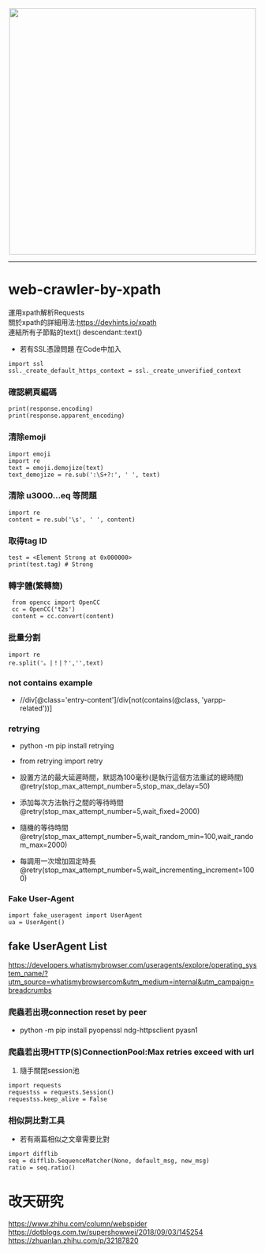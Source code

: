 <div align=center><img src="https://upload.wikimedia.org/wikipedia/commons/a/aa/Requests_Python_Logo.png" height=500px; width=500px;></div>  
 
--------------------------------------------------

<div align=left></div>  

# web-crawler-by-xpath
運用xpath解析Requests  
關於xpath的詳細用法:https://devhints.io/xpath  
連結所有子節點的text()   descendant::text()  
- 若有SSL憑證問題
在Code中加入
```
import ssl
ssl._create_default_https_context = ssl._create_unverified_context
```

### 確認網頁編碼  
```
print(response.encoding)  
print(response.apparent_encoding)  
```

### 清除emoji  
```
import emoji
import re
text = emoji.demojize(text)  
text_demojize = re.sub(':\S+?:', ' ', text)
```
### 清除 u3000...eq 等問題
```
import re
content = re.sub('\s', ' ', content)
```
### 取得tag ID
```
test = <Element Strong at 0x000000>
print(test.tag) # Strong
```

### 轉字體(繁轉簡)
``` 
 from opencc import OpenCC  
 cc = OpenCC('t2s')  
 content = cc.convert(content) 
 ```  

### 批量分割
``` 
import re  
re.split('。|！|？','',text) 
```


### not contains example  
- //div[@class='entry-content']/div[not(contains(@class, 'yarpp-related'))]

### retrying 
- python -m pip install retrying
- from retrying import retry 

- 設置方法的最大延遲時間，默認為100毫秒(是執行這個方法重試的總時間)
@retry(stop_max_attempt_number=5,stop_max_delay=50)  
- 添加每次方法執行之間的等待時間  
@retry(stop_max_attempt_number=5,wait_fixed=2000)  
- 隨機的等待時間  
@retry(stop_max_attempt_number=5,wait_random_min=100,wait_random_max=2000)  
- 每調用一次增加固定時長  
@retry(stop_max_attempt_number=5,wait_incrementing_increment=1000)  

### Fake User-Agent  
```
import fake_useragent import UserAgent  
ua = UserAgent()  
```
**fake UserAgent List**  
-------------------------------
https://developers.whatismybrowser.com/useragents/explore/operating_system_name/?utm_source=whatismybrowsercom&utm_medium=internal&utm_campaign=breadcrumbs  

### 爬蟲若出現connection reset by peer  
- python -m pip install pyopenssl ndg-httpsclient pyasn1

### 爬蟲若出現HTTP(S)ConnectionPool:Max retries exceed with url
1. 隨手關閉session池
```
import requests
requestss = requests.Session()
requestss.keep_alive = False
```
### 相似詞比對工具  
- 若有兩篇相似之文章需要比對  
```
import difflib
seq = difflib.SequenceMatcher(None, default_msg, new_msg)
ratio = seq.ratio()
```
  
# 改天研究  
https://www.zhihu.com/column/webspider  
https://dotblogs.com.tw/supershowwei/2018/09/03/145254  
https://zhuanlan.zhihu.com/p/32187820  

